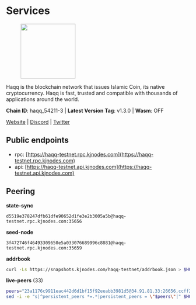 # Services

<figure><img src="https://raw.githubusercontent.com/kj89/testnet_manuals/main/pingpub/logos/haqq.png" width="150" alt=""><figcaption></figcaption></figure>

Haqq is the blockchain network that issues Islamic Coin,  its native cryptocurrency. Haqq is fast, trusted and  compatible with thousands of applications around the world.

**Chain ID**: haqq_54211-3 | **Latest Version Tag**: v1.3.0 | **Wasm**: OFF

[Website](https://islamiccoin.net) | [Discord](https://discord.gg/hU9MHG5kZq) | [Twitter](https://twitter.com/Islamic_Coin)


## Public endpoints

* rpc: [https://haqq-testnet.rpc.kjnodes.com](https://haqq-testnet.rpc.kjnodes.com)
* api: [https://haqq-testnet.api.kjnodes.com](https://haqq-testnet.api.kjnodes.com)

## Peering

**state-sync**

```text
d5519e378247dfb61dfe90652d1fe3e2b3005a5b@haqq-testnet.rpc.kjnodes.com:35656
```

**seed-node**

```text
3f472746f46493309650e5a033076689996c8881@haqq-testnet.rpc.kjnodes.com:35659
```

**addrbook**
```bash
curl -Ls https://snapshots.kjnodes.com/haqq-testnet/addrbook.json > $HOME/.haqqd/config/addrbook.json
```

**live-peers** (33)
```bash
peers="23a1176c9911eac442d6d1bf15f92eeabb3981d5@34.91.81.33:26656,ccff2d110a06e8a76fd1529200d96316eb077007@65.108.78.116:46656,077d5d9169efb4b070ce7895d680a9d2148d522c@195.201.195.40:36656,d5519e378247dfb61dfe90652d1fe3e2b3005a5b@65.109.68.190:35656,56158e0f2acf850114e82644afceb565a73b08cc@185.144.99.95:26656,125063c422e09faf45b849dd73dea61f624db891@65.109.53.60:26656,6771e65c1b30cc514faf5943320fdda480fe9124@95.216.39.183:26656,62bf004201a90ce00df6f69390378c3d90f6dd7e@34.90.129.213:26656,23ff658b56fbb8bc73372973a34733ff5d79b435@142.132.202.50:11604,62d44513c7fd5aafa65773e5c015ca032f8eea4a@213.239.213.179:26656,24e894d4d8a18276acf6051cccf369a1ce69842d@65.108.151.105:26656,7f2828e3910a4b165a65e5bfb2465c1e809bad3b@65.108.48.182:26656,2d13d679b64e1a574904a140f72815644ec71131@65.21.133.125:30656,3df5a68b919177179c6dcb0b9c9354fd6bbba1c8@65.109.92.240:20116,fed6ab9973f224f3b2334fd48fa835512d6311da@185.244.183.200:26656,0833039f717227ccd156d156ea772746b8ac6d71@146.19.24.139:26656,d648d598c34e0e58ec759aa399fe4534021e8401@109.205.180.81:26656,297bf784ea674e05d36af48e3a951de966f9aa40@65.109.34.133:36656,26f20a2f80a4738a30a9634947a3aae67da31be3@65.108.254.227:26656,360d7095f3c1250a013cfe66c43a3f0790782f78@84.46.254.50:26656,32a8eec046b95e8646ff0810b4596dc7083a0beb@65.108.145.131:26656,ce080696d69228597caf0e80920dfe1bae2dcd54@95.217.12.131:26656,d59dc597f0d41bcbc7ff53374686affb143726c2@51.195.203.103:35656,9e894879ff46d8a9344cfd478abad423f568968a@159.69.69.183:26656,47a269c3e30f70d8234a2afd8e9055e74129fde0@65.108.129.29:36656,0d5a3f0be2d61efe4151fe58c94d6e5299210e8d@65.109.12.191:26656,d37e2f7b34035937e8ddbdd445c9bf09c131b46a@84.46.242.147:26656,1fefb6b75431482502e125a290deba1e7e539d4e@135.181.148.11:26656,927a323649e7dd8d4c75da6e5edaee439652b46f@65.109.92.241:20116,48a2a7762a579d25bca95b0a3548b714238dd60b@213.239.216.252:20656,5f836eb8b9c600e8050bfcb025dc6234bf7d8796@65.108.9.230:26656,f57fae1bdea281392b563a58978a2d8c0a37725f@95.217.233.234:26656,5b2ee53c742ce5d392b93c8f193f489a4f13f685@5.189.186.222:26656"
sed -i -e "s|^persistent_peers *=.*|persistent_peers = \"$peers\"|" $HOME/.haqqd/config/config.toml
```
